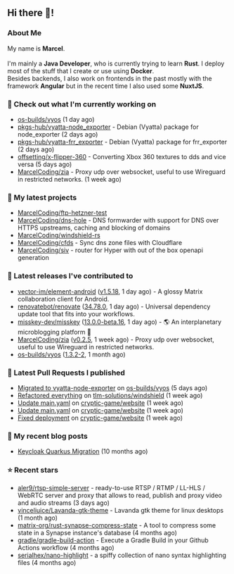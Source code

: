 ## Hi there 👋!




### About Me

My name is **Marcel**.
<br><br>
I'm mainly a **Java Developer**, who is currently trying to learn **Rust**. I deploy most of the stuff that I create or use using **Docker**.
<br>
Besides backends, I also work on frontends in the past mostly with the framework **Angular** but in the recent time I also used some **NuxtJS**. 



### 👷 Check out what I'm currently working on

- [os-builds/vyos](https://github.com/os-builds/vyos) (1 day ago)
- [pkgs-hub/vyatta-node_exporter](https://github.com/pkgs-hub/vyatta-node_exporter) - Debian (Vyatta) package for node_exporter (2 days ago)
- [pkgs-hub/vyatta-frr_exporter](https://github.com/pkgs-hub/vyatta-frr_exporter) - Debian (Vyatta) package for frr_exporter (2 days ago)
- [offsetting/x-flipper-360](https://github.com/offsetting/x-flipper-360) - Converting Xbox 360 textures to dds and vice versa (5 days ago)
- [MarcelCoding/zia](https://github.com/MarcelCoding/zia) - Proxy udp over websocket, useful to use Wireguard in restricted networks. (1 week ago)

### 🌱 My latest projects

- [MarcelCoding/ftp-hetzner-test](https://github.com/MarcelCoding/ftp-hetzner-test)
- [MarcelCoding/dns-hole](https://github.com/MarcelCoding/dns-hole) - DNS formwarder with support for DNS over HTTPS upstreams, caching and blocking of domains
- [MarcelCoding/windshield-rs](https://github.com/MarcelCoding/windshield-rs)
- [MarcelCoding/cfds](https://github.com/MarcelCoding/cfds) - Sync dns zone files with Cloudflare
- [MarcelCoding/siv](https://github.com/MarcelCoding/siv) - router for Hyper with out of the box openapi generation

### 🔭 Latest releases I've contributed to

- [vector-im/element-android](https://github.com/vector-im/element-android) ([v1.5.18](https://github.com/vector-im/element-android/releases/tag/v1.5.18), 1 day ago) - A glossy Matrix collaboration client for Android.
- [renovatebot/renovate](https://github.com/renovatebot/renovate) ([34.78.0](https://github.com/renovatebot/renovate/releases/tag/34.78.0), 1 day ago) - Universal dependency update tool that fits into your workflows.
- [misskey-dev/misskey](https://github.com/misskey-dev/misskey) ([13.0.0-beta.16](https://github.com/misskey-dev/misskey/releases/tag/13.0.0-beta.16), 1 day ago) - 🌎 An interplanetary microblogging platform 🚀
- [MarcelCoding/zia](https://github.com/MarcelCoding/zia) ([v0.2.5](https://github.com/MarcelCoding/zia/releases/tag/v0.2.5), 1 week ago) - Proxy udp over websocket, useful to use Wireguard in restricted networks.
- [os-builds/vyos](https://github.com/os-builds/vyos) ([1.3.2-2](https://github.com/os-builds/vyos/releases/tag/1.3.2-2), 1 month ago)

### 🔨 Latest Pull Requests I published

- [Migrated to vyatta-node-exporter](https://github.com/os-builds/vyos/pull/6) on [os-builds/vyos](https://github.com/os-builds/vyos) (5 days ago)
- [Refactored everything](https://github.com/tlm-solutions/windshield/pull/18) on [tlm-solutions/windshield](https://github.com/tlm-solutions/windshield) (1 week ago)
- [Update main.yaml](https://github.com/cryptic-game/website/pull/400) on [cryptic-game/website](https://github.com/cryptic-game/website) (1 week ago)
- [Update main.yaml](https://github.com/cryptic-game/website/pull/399) on [cryptic-game/website](https://github.com/cryptic-game/website) (1 week ago)
- [Fixed deployment](https://github.com/cryptic-game/website/pull/398) on [cryptic-game/website](https://github.com/cryptic-game/website) (1 week ago)

### 📜 My recent blog posts

- [Keycloak Quarkus Migration](https://m4rc3l.de/blog/keycloak-quarkus-migration) (10 months ago)

### ⭐ Recent stars

- [aler9/rtsp-simple-server](https://github.com/aler9/rtsp-simple-server) - ready-to-use RTSP / RTMP / LL-HLS / WebRTC server and proxy that allows to read, publish and proxy video and audio streams (3 days ago)
- [vinceliuice/Lavanda-gtk-theme](https://github.com/vinceliuice/Lavanda-gtk-theme) - Lavanda gtk theme for linux desktops (1 month ago)
- [matrix-org/rust-synapse-compress-state](https://github.com/matrix-org/rust-synapse-compress-state) - A tool to compress some state in a Synapse instance&#39;s database (4 months ago)
- [gradle/gradle-build-action](https://github.com/gradle/gradle-build-action) - Execute a Gradle Build in your Github Actions workflow (4 months ago)
- [serialhex/nano-highlight](https://github.com/serialhex/nano-highlight) - a spiffy collection of nano syntax highlighting files (4 months ago)
